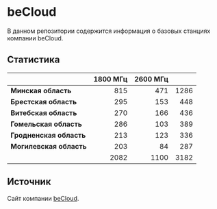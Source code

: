 # beCloud
В данном репозитории содержится информация о базовых станциях компании beCloud.

## Статистика
&nbsp; | 1800 МГц | 2600 МГц | &nbsp;
:--- | ---: | ---: | ---:
**Минская область** | 815 | 471 | 1286
**Брестская область** | 295 | 153 | 448
**Витебская область** | 270 | 166 | 436
**Гомельская область** | 286 | 103 | 389
**Гродненская область** | 213 | 123 | 336
**Могилевская область** | 203 | 84 | 287
&nbsp; | 2082 | 1100 | 3182

## Источник
Сайт компании [beCloud](https://becloud.by/customers/ob-lte-advanced).